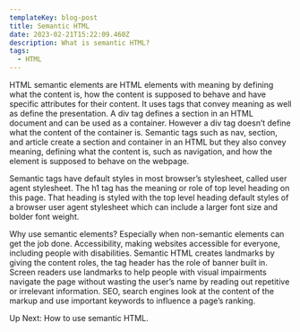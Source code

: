 ```yaml
---
templateKey: blog-post
title: Semantic HTML
date: 2023-02-21T15:22:09.460Z
description: What is semantic HTML?
tags:
  - HTML
---
```

HTML semantic elements are HTML elements with meaning by defining what the content is, how the content is supposed to behave and have specific attributes for their content. It uses tags that convey meaning as well as define the presentation. A div tag defines a section in an HTML document and can be used as a container. However a div tag doesn’t define what the content of the container is. Semantic tags such as nav, section, and article create a section and container in an HTML but they also convey meaning, defining what the content is, such as navigation, and how the element is supposed to behave on the webpage. 

Semantic tags have default styles in most browser’s stylesheet, called user agent stylesheet. The h1 tag has the meaning or role of top level heading on this page. That heading is styled with the top level heading default styles of a browser user agent stylesheet which can include a larger font size and bolder font weight. 

Why use semantic elements? Especially when non-semantic elements can get the job done. Accessibility, making websites accessible for everyone, including people with disabilities. Semantic HTML creates landmarks by giving the content roles, the tag header has the role of banner built in. Screen readers use landmarks to help people with visual impairments navigate the page without wasting the user’s name by reading out repetitive or irrelevant information. SEO, search engines look at the content of the markup and use important keywords to influence a page’s ranking. 

Up Next: How to use semantic HTML.